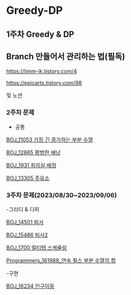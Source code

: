# Greedy-DP
1주차 Greedy &amp; DP
---
## Branch 만들어서 관리하는 법(필독)

https://limm-jk.tistory.com/4

https://epicarts.tistory.com/98

및 노션

### 2주차 문제

- 공통

[BOJ_11053 가장 긴 증가하는 부분 수열](https://www.acmicpc.net/problem/11053)

[BOJ_12865 평범한 배낭](https://www.acmicpc.net/problem/12865)

[BOJ_1931 회의실 배정](https://www.acmicpc.net/problem/1931)

[BOJ_13305 주유소](https://www.acmicpc.net/problem/13305)

### 3주차 문제(2023/08/30~2023/09/06)

-그리디 & 디피


[BOJ_14501 퇴사](https://www.acmicpc.net/problem/14501)


[BOJ_15486 퇴사2](https://www.acmicpc.net/problem/15486)


[BOJ_1700 멀티탭 스케쥴링](https://www.acmicpc.net/problem/1700)


[Programmers_161988_연속 펄스 부분 수열의 합](https://school.programmers.co.kr/learn/courses/30/lessons/161988)


-구현

[BOJ_16234 인구이동](https://www.acmicpc.net/problem/16234)


